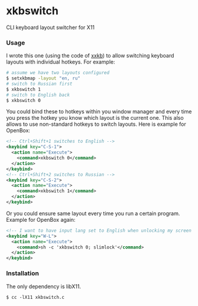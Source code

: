 xkbswitch
=========

CLI keyboard layout switcher for X11

### Usage

I wrote this one (using the code of [xxkb](http://sourceforge.net/projects/xxkb/)) to allow switching keyboard layouts with individual hotkeys. For example:

```bash
# assume we have two layouts configured
$ setxkbmap -layout "en, ru"
# switch to Russian first
$ xkbswitch 1
# switch to English back
$ xkbswitch 0
```
    
You could bind these to hotkeys within you window manager and every time you press the hotkey you know which layout is the current one. This also allows to use non-standard hotkeys to switch layouts. Here is example for OpenBox:
```xml
<!-- Ctrl+Shift+1 switches to English -->
<keybind key="C-S-1">
  <action name="Execute">
    <command>xkbswitch 0</command>
  </action>
</keybind>
<!-- Ctrl+Shift+2 switches to Russian -->
<keybind key="C-S-2">
  <action name="Execute">
    <command>xkbswitch 1</command>
  </action>
</keybind>
```

Or you could ensure same layout every time you run a certain program. Example for OpenBox again:
```xml
<!-- I want to have input lang set to English when unlocking my screen -->
<keybind key="W-L">
  <action name="Execute">
    <command>sh -c 'xkbswitch 0; slimlock'</command>
  </action>
</keybind>
```

### Installation

The only dependency is libX11.

    $ cc -lX11 xkbswitch.c
